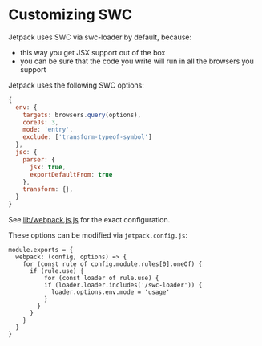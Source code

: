# Customizing SWC

Jetpack uses SWC via swc-loader by default, because:

- this way you get JSX support out of the box
- you can be sure that the code you write will run in all the browsers you support

Jetpack uses the following SWC options:

```js
{
  env: {
    targets: browsers.query(options),
    coreJs: 3,
    mode: 'entry',
    exclude: ['transform-typeof-symbol']
  },
  jsc: {
    parser: {
      jsx: true,
      exportDefaultFrom: true
    },
    transform: {},
  }
}
```

See [lib/webpack.js.js](../lib/webpack.js.js) for the exact configuration.

These options can be modified via `jetpack.config.js`:

```
module.exports = {
  webpack: (config, options) => {
    for (const rule of config.module.rules[0].oneOf) {
      if (rule.use) {
          for (const loader of rule.use) {
          if (loader.loader.includes('/swc-loader')) {
            loader.options.env.mode = 'usage'
          }
        }
      }
    }
  }
}
```
